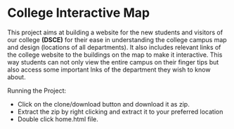 College Interactive Map 
============================================
<p align="justify">

This project aims at building a website for the new students and visitors of our college **(DSCE)** for their ease in understanding the college campus map and design (locations of all departments). It also includes relevant links of the college website to the buildings on the map to make it interactive. This way students can not only view the entire campus on their finger tips but also access some important lnks of the department they wish to know about.
</p>


Running the Project:
- Click on the clone/download button and download it as zip.
- Extract the zip by right clicking and extract it to your preferred location
- Double click home.html file.